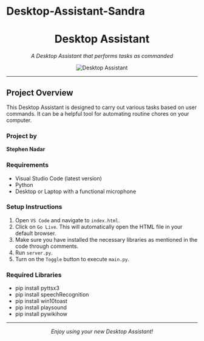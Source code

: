 # Desktop-Assistant-Sandra
<h1 align="center">Desktop Assistant</h1>

<p align="center">
  <em>A Desktop Assistant that performs tasks as commanded</em>
</p>

<p align="center">
  <img src="https://www.oleoshop.com/imagenes/porreferencia?identidad=3b93b3cc-3f13-469f-90b8-edf9890e6732&referencia=&ancho=&alto=" alt="Desktop Assistant">
</p>

---

## Project Overview

This Desktop Assistant is designed to carry out various tasks based on user commands. It can be a helpful tool for automating routine chores on your computer.

### Project by

**Stephen Nadar**

### Requirements

- Visual Studio Code (latest version)
- Python
- Desktop or Laptop with a functional microphone

### Setup Instructions

1. Open `VS Code` and navigate to `index.html`.
2. Click on `Go Live`. This will automatically open the HTML file in your default browser.
3. Make sure you have installed the necessary libraries as mentioned in the code through comments.
4. Run `server.py`.
5. Turn on the `Toggle` button to execute `main.py`.

### Required Libraries

- pip install pyttsx3
- pip install speechRecognition
- pip install win10toast
- pip install playsound
- pip install pywikihow

---

<p align="center">
  <em>Enjoy using your new Desktop Assistant!</em>
</p>

